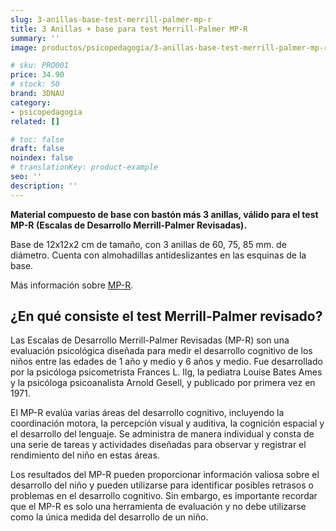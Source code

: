 ```yaml
---
slug: 3-anillas-base-test-merrill-palmer-mp-r
title: 3 Anillas + base para test Merrill-Palmer MP-R
summary: ''
image: productos/psicopedagogia/3-anillas-base-test-merrill-palmer-mp-r.webp

# sku: PRO001
price: 34.90
# stock: 50
brand: 3DNAU
category:
- psicopedagogia
related: []

# toc: false
draft: false
noindex: false
# translationKey: product-example
seo: ''
description: ''
---
```

**Material compuesto de base con bastón más 3 anillas, válido para el test MP-R (Escalas de Desarrollo Merrill-Palmer Revisadas).**

Base de 12x12x2 cm de tamaño, con 3 anillas de 60, 75, 85 mm. de diámetro. Cuenta con almohadillas antideslizantes en las esquinas de la base.

Más información sobre [MP-R](https://web.teaediciones.com/MP-R--ESCALAS-DE-DESARROLLO-MERRILL-PALMER-REVISADAS.aspx).

## ¿En qué consiste el test Merrill-Palmer revisado?

Las Escalas de Desarrollo Merrill-Palmer Revisadas (MP-R) son una evaluación psicológica diseñada para medir el desarrollo cognitivo de los niños entre las edades de 1 año y medio y 6 años y medio. Fue desarrollado por la psicóloga psicometrista Frances L. Ilg, la pediatra Louise Bates Ames y la psicóloga psicoanalista Arnold Gesell, y publicado por primera vez en 1971.

El MP-R evalúa varias áreas del desarrollo cognitivo, incluyendo la coordinación motora, la percepción visual y auditiva, la cognición espacial y el desarrollo del lenguaje. Se administra de manera individual y consta de una serie de tareas y actividades diseñadas para observar y registrar el rendimiento del niño en estas áreas.

Los resultados del MP-R pueden proporcionar información valiosa sobre el desarrollo del niño y pueden utilizarse para identificar posibles retrasos o problemas en el desarrollo cognitivo. Sin embargo, es importante recordar que el MP-R es solo una herramienta de evaluación y no debe utilizarse como la única medida del desarrollo de un niño.